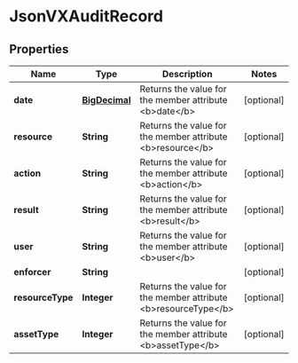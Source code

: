 
# JsonVXAuditRecord

## Properties
Name | Type | Description | Notes
------------ | ------------- | ------------- | -------------
**date** | [**BigDecimal**](BigDecimal.md) | Returns the value for the member attribute &lt;b&gt;date&lt;/b&gt; |  [optional]
**resource** | **String** | Returns the value for the member attribute &lt;b&gt;resource&lt;/b&gt; |  [optional]
**action** | **String** | Returns the value for the member attribute &lt;b&gt;action&lt;/b&gt; |  [optional]
**result** | **String** | Returns the value for the member attribute &lt;b&gt;result&lt;/b&gt; |  [optional]
**user** | **String** | Returns the value for the member attribute &lt;b&gt;user&lt;/b&gt; |  [optional]
**enforcer** | **String** |  |  [optional]
**resourceType** | **Integer** | Returns the value for the member attribute &lt;b&gt;resourceType&lt;/b&gt; |  [optional]
**assetType** | **Integer** | Returns the value for the member attribute &lt;b&gt;assetType&lt;/b&gt; |  [optional]



